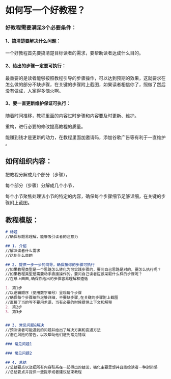 # 如何写一个好教程？



### 好教程需要满足3个必要条件：

#### 1、搞清楚要解决什么问题：

一个好教程首先要搞清楚目标读者的需求，要帮助读者达成什么目的。



#### 2、给出的步骤一定要可执行：

最重要的是读者能够按照教程引导的步骤操作，可以达到预期的效果，这就要求在怎么做的部分不缺步骤，在关键的步骤附上截图，如果读者相信你了，照做了然后没有做成，人家得多恼火啊。



#### 3、要一直更新维护保证可执行：

随着时间推移，教程里面的内容过时步骤和内容要及时更新、维护。

重构，进行必要的修改提高教程的质量。

能赚到钱才是更新的动力，在教程里面加邀请码，添加谷歌广告等有利于一直维护 。



## 如何组织内容：

把教程分解成几个部分（步骤），

每个部分（步骤）分解成几个小节，

每个小节聚焦处理该小节的特定的内容，确保每个步骤细节足够详细，在关键的步骤附上截图。





## 教程模版：



```markdown
# 标题
//确保标题易理解，能够吸引读者的注意力

## 1. 介绍
//解决读者什么需求
//达到什么目的

## 2. 提供一步一步的向导，确保按你的步骤可执行
//如果教程类型是一个思路怎么转化为可实践步骤的，要问自己思路是对的，要怎么执行呢？
//如果教程类型是需要动手直接操作的，要问自己读者应该采取什么样的步骤呢？
//在纸上画画,确保你给出的步骤容易理解和遵循

1. 第1步
//以逻辑顺序（使用数字编号）呈现每个步骤
//确保每个步骤细节足够详细，不要缺步骤,在关键的步骤附上截图
//直接了当的写不要用术语，当有必要的时候提供上下文和解释
2. 第2步
3. 第3步


## 3. 常见问题&解决
//预测读者可能遇到的问题并给出了解决方案和变通方法
//潜在风险的警告，以及帮助他们避免常见错误

### 常见问题1

### 常见问题2

## 4. 总结
//总结要点以及把所有内容联系在一起得出的结论，强化主要思想并且能给读者一种封闭感
//总结要点并提供一些提示或者建议结束教程

```







